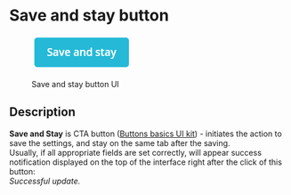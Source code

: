 # Save and stay button

<figure><img src="../../../.gitbook/assets/image (1).png" alt="Save and stay button UI"><figcaption><p>Save and stay button UI</p></figcaption></figure>

## Description

**Save and Stay** is CTA button ([Buttons basics UI kit](https://build.prestashop-project.org/prestashop-ui-kit/?path=/story/buttons--basics)) - initiates the action to save the settings, and stay on the same tab after the saving. \
Usually, if all appropriate fields are set correctly, will appear success notification displayed on the top of the interface right after the click of this button:\
_Successful update._


